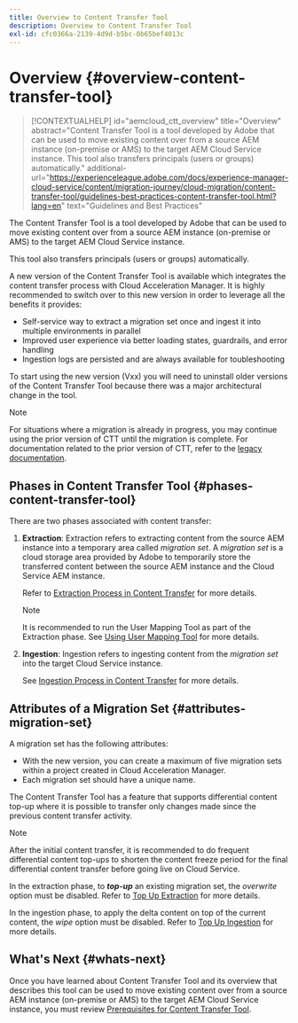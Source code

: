 ```yaml
---
title: Overview to Content Transfer Tool
description: Overview to Content Transfer Tool
exl-id: cfc0366a-2139-4d9d-b5bc-0b65bef4013c
---
```

# Overview {#overview-content-transfer-tool}


>[!CONTEXTUALHELP] 
>id="aemcloud_ctt_overview" 
>title="Overview" 
>abstract="Content Transfer Tool is a tool developed by Adobe that can be used to move existing content over from a source AEM instance (on-premise or AMS) to the target AEM Cloud Service instance. This tool also transfers principals (users or groups) automatically."
>additional-url="https://experienceleague.adobe.com/docs/experience-manager-cloud-service/content/migration-journey/cloud-migration/content-transfer-tool/guidelines-best-practices-content-transfer-tool.html?lang=en" text="Guidelines and Best Practices"

<!-- Alexandru: Old version of contextual help, keep for failover/debugging
>[!CONTEXTUALHELP]
>id="aemcloud_ctt_overview"
>title="Overview"
>abstract="Content Transfer Tool is a tool developed by Adobe that can be used to move existing content over from a source AEM instance (on-premise or AMS) to the target AEM Cloud Service instance. This tool also transfers principals (users or groups) automatically."
>additional-url="https://experienceleague.adobe.com/docs/experience-manager-cloud-service/moving/cloud-migration/content-transfer-tool/using-content-transfer-tool.html?lang=en#extraction-process" text="Extraction Process"
>additional-url="https://experienceleague.adobe.com/docs/experience-manager-cloud-service/moving/cloud-migration/content-transfer-tool/using-content-transfer-tool.html?lang=en#ingestion-process" text="Ingestion Process" -->

The Content Transfer Tool is a tool developed by Adobe that can be used to move existing content over from a source AEM instance (on-premise or AMS) to the target AEM Cloud Service instance. 

This tool also transfers principals (users or groups) automatically. 

A new version of the Content Transfer Tool is available which integrates the content transfer process with Cloud Acceleration Manager. It is highly recommended to switch over to this new version in order to leverage all the benefits it provides:

* Self-service way to extract a migration set once and ingest it into multiple environments in parallel
* Improved user experience via better loading states, guardrails, and error handling
* Ingestion logs are persisted and are always available for toubleshooting 

To start using the new version (Vxx) <!-- update when version is available --> you will need to uninstall older versions of the Content Transfer Tool because there was a major architectural change in the tool. 

>[!NOTE]
>
> For situations where a migration is already in progress, you may continue using the prior version of CTT until the migration is complete. For documentation related to the prior version of CTT, refer to the [legacy documentation](/help/journey-migration/content-transfer-tool/ctt-legacy/overview-content-transfer-tool-legacy.md).

## Phases in Content Transfer Tool {#phases-content-transfer-tool}

There are two phases associated with content transfer: 

1. **Extraction**:  Extraction refers to extracting content from the source AEM instance into a temporary area called *migration set*. A *migration set* is a cloud storage area provided by Adobe to temporarily store the transferred content between the source AEM instance and the Cloud Service AEM instance. 

   Refer to [Extraction Process in Content Transfer](https://experienceleague.adobe.com/docs/experience-manager-cloud-service/moving/cloud-migration/content-transfer-tool/extracting-content.html) for more details. 

    >[!NOTE]
    > It is recommended to run the User Mapping Tool as part of the Extraction phase. See [Using User Mapping Tool](https://experienceleague.adobe.com/docs/experience-manager-cloud-service/moving/cloud-migration/content-transfer-tool/user-mapping-tool/using-user-mapping-tool.html) for more details.

1. **Ingestion**: Ingestion refers to ingesting content from the *migration set* into the target Cloud Service instance. 

   See [Ingestion Process in Content Transfer](https://experienceleague.adobe.com/docs/experience-manager-cloud-service/moving/cloud-migration/content-transfer-tool/ingesting-content.html) for more details.

## Attributes of a Migration Set {#attributes-migration-set}
  
A migration set has the following attributes:

* With the new version, you can create a maximum of five migration sets within a project created in Cloud Acceleration Manager.
* Each migration set should have a unique name. 

The Content Transfer Tool has a feature that supports differential content top-up where it is possible to transfer only changes made since the previous content transfer activity. 

>[!NOTE]
>After the initial content transfer, it is recommended to do frequent differential content top-ups to shorten the content freeze period for the final differential content transfer before going live on Cloud Service. 

In the extraction phase, to ***top-up*** an existing migration set, the *overwrite* option must be disabled. Refer to [Top Up Extraction](https://experienceleague.adobe.com/docs/experience-manager-cloud-service/moving/cloud-migration/content-transfer-tool/extracting-content.html?lang=en#top-up-extraction-process) for more details.

In the ingestion phase, to apply the delta content on top of the current content, the *wipe* option must be disabled. Refer to [Top Up Ingestion](https://experienceleague.adobe.com/docs/experience-manager-cloud-service/moving/cloud-migration/content-transfer-tool/ingesting-content.html?lang=en#top-up-ingestion-process) for more details.

## What's Next {#whats-next}

Once you have learned about Content Transfer Tool and its overview that describes this tool can be used to move existing content over from a source AEM instance (on-premise or AMS) to the target AEM Cloud Service instance, you must review [Prerequisites for Content Transfer Tool](https://experienceleague.adobe.com/docs/experience-manager-cloud-service/moving/cloud-migration/content-transfer-tool/prerequisites-content-transfer-tool.html?lang=en).
